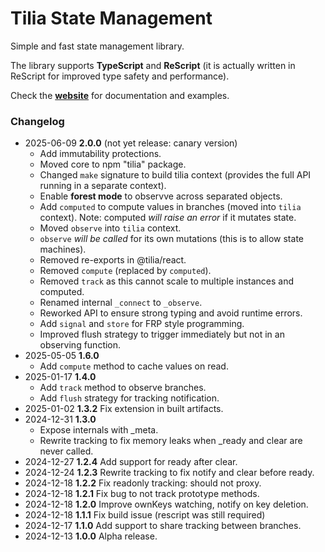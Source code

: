 # Tilia State Management

Simple and fast state management library.

The library supports **TypeScript** and **ReScript** (it is actually written in
ReScript for improved type safety and performance).

Check the [**website**](https://tiliajs.com) for documentation and examples.

### Changelog

- 2025-06-09 **2.0.0** (not yet release: canary version)
  - Add immutability protections.
  - Moved core to npm "tilia" package.
  - Changed `make` signature to build tilia context (provides the full API running in a separate context).
  - Enable **forest mode** to observve across separated objects.
  - Add `computed` to compute values in branches (moved into `tilia` context).
    Note: computed _will raise an error_ if it mutates state.
  - Moved `observe` into `tilia` context.
  - `observe` _will be called_ for its own mutations (this is to allow state machines).
  - Removed re-exports in @tilia/react.
  - Removed `compute` (replaced by `computed`).
  - Removed `track` as this cannot scale to multiple instances and computed.
  - Renamed internal `_connect` to `_observe`.
  - Reworked API to ensure strong typing and avoid runtime errors.
  - Add `signal` and `store` for FRP style programming.
  - Improved flush strategy to trigger immediately but not in an observing function.
- 2025-05-05 **1.6.0**
  - Add `compute` method to cache values on read.
- 2025-01-17 **1.4.0**
  - Add `track` method to observe branches.
  - Add `flush` strategy for tracking notification.
- 2025-01-02 **1.3.2** Fix extension in built artifacts.
- 2024-12-31 **1.3.0**
  - Expose internals with \_meta.
  - Rewrite tracking to fix memory leaks when \_ready and clear are never called.
- 2024-12-27 **1.2.4** Add support for ready after clear.
- 2024-12-24 **1.2.3** Rewrite tracking to fix notify and clear before ready.
- 2024-12-18 **1.2.2** Fix readonly tracking: should not proxy.
- 2024-12-18 **1.2.1** Fix bug to not track prototype methods.
- 2024-12-18 **1.2.0** Improve ownKeys watching, notify on key deletion.
- 2024-12-18 **1.1.1** Fix build issue (rescript was still required)
- 2024-12-17 **1.1.0** Add support to share tracking between branches.
- 2024-12-13 **1.0.0** Alpha release.
